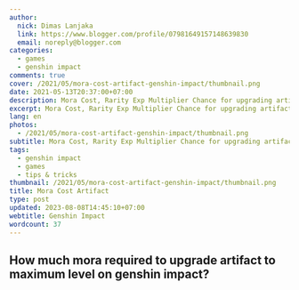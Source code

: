 ```yaml
---
author:
  nick: Dimas Lanjaka
  link: https://www.blogger.com/profile/07981649157148639830
  email: noreply@blogger.com
categories:
  - games
  - genshin impact
comments: true
cover: /2021/05/mora-cost-artifact-genshin-impact/thumbnail.png
date: 2021-05-13T20:37:00+07:00
description: Mora Cost, Rarity Exp Multiplier Chance for upgrading artifact genshin impact
excerpt: Mora Cost, Rarity Exp Multiplier Chance for upgrading artifact genshin impact
lang: en
photos:
  - /2021/05/mora-cost-artifact-genshin-impact/thumbnail.png
subtitle: Mora Cost, Rarity Exp Multiplier Chance for upgrading artifact genshin impact
tags:
  - genshin impact
  - games
  - tips & tricks
thumbnail: /2021/05/mora-cost-artifact-genshin-impact/thumbnail.png
title: Mora Cost Artifact
type: post
updated: 2023-08-08T14:45:10+07:00
webtitle: Genshin Impact
wordcount: 37
---
```


<h2>How much mora required to upgrade artifact to maximum level on genshin impact?</h2>
<!-- include mora-cost-artifact-genshin-impact/content.html -->
<!-- css mora-cost-artifact-genshin-impact/style.css -->